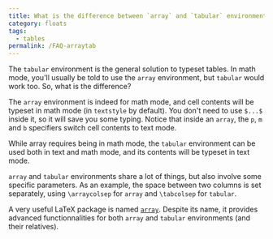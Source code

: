 ```yaml
---
title: What is the difference between `array` and `tabular` environments
category: floats
tags:
  - tables
permalink: /FAQ-arraytab
---
```


The `tabular` environment is the general solution to typeset tables.
In math mode, you'll usually be told to use the `array` environment,
but `tabular` would work too. So, what is the difference?

The `array` environment is indeed for math mode, and cell contents
will be typeset in math mode (in `textstyle` by default). You don't
need to use `$...$` inside it, so it will save you some typing.
Notice that inside an `array`, the `p`, `m` and `b` specifiers switch
cell contents to text mode.

While array requires being in math mode, the `tabular` environment can be used
both in text and math mode, and its contents will be typeset in text mode.

`array` and `tabular` environments share a lot of things, but also involve
some specific parameters. As an example, the space between two columns is set
separately, using `\arraycolsep` for `array` and `\tabcolsep` for `tabular`.

A very useful LaTeX package is named [`array`](https://ctan.org/pkg/array).
Despite its name, it provides advanced functionnalities for both `array` and
`tabular` environments (and their relatives).

